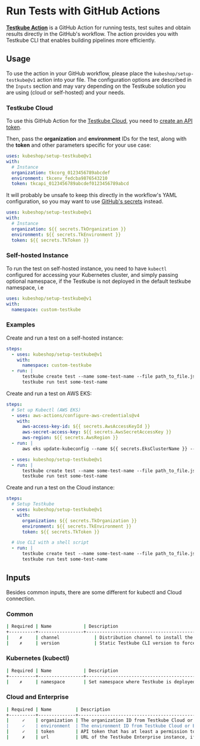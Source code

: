 # Run Tests with GitHub Actions

**[Testkube Action](https://github.com/marketplace/actions/testkube-action)** is a GitHub Action for running tests, test suites and obtain results directly in the GitHub's workflow.
The action provides you with Testkube CLI that enables building pipelines more efficiently. 

## Usage
To use the action in your GitHub workflow, please place the ``kubeshop/setup-testkube@v1`` action into your file. The configuration options are described in the `Inputs` section and may vary depending on the Testkube solution you are using (cloud or self-hosted) and your needs.

### Testkube Cloud
To use this GitHub Action for the [Testkube Cloud](https://cloud.testkube.io/), you need to [create an API token](https://docs.testkube.io/testkube-cloud/articles/organization-management/#api-tokens).

Then, pass the **organization** and **environment** IDs for the test, along with the **token** and other parameters specific for your use case:

```yaml
uses: kubeshop/setup-testkube@v1
with:
  # Instance
  organization: tkcorg_0123456789abcdef
  environment: tkcenv_fedcba9876543210
  token: tkcapi_0123456789abcdef0123456789abcd
  ```

It will probably be unsafe to keep this directly in the workflow's YAML configuration, so you may want to use [GitHub's secrets](https://docs.github.com/en/actions/security-guides/encrypted-secrets) instead.

```yaml
uses: kubeshop/setup-testkube@v1
with:
  # Instance
  organization: ${{ secrets.TkOrganization }}
  environment: ${{ secrets.TkEnvironment }}
  token: ${{ secrets.TkToken }}
  ```

### Self-hosted Instance


To run the test on self-hosted instance, you need to have `kubectl` configured for accessing your Kubernetes cluster, and simply passing optional namespace, if the Testkube is not deployed in the default testkube namespace, i.e

```yaml
uses: kubeshop/setup-testkube@v1
with:
  namespace: custom-testkube
  ```

### Examples

Create and run a test on a self-hosted instance:

```yaml
steps:
  - uses: kubeshop/setup-testkube@v1
    with:
      namespace: custom-testkube
  - run: |
      testkube create test --name some-test-name --file path_to_file.json
      testkube run test some-test-name

  ```
Create and run a test on AWS EKS:

```yaml
steps:
  # Set up Kubectl (AWS EKS)
  - uses: aws-actions/configure-aws-credentials@v4
    with:
      aws-access-key-id: ${{ secrets.AwsAccessKeyId }}
      aws-secret-access-key: ${{ secrets.AwsSecretAccessKey }}
      aws-region: ${{ secrets.AwsRegion }}
  - run: |
      aws eks update-kubeconfig --name ${{ secrets.EksClusterName }} --region ${{ secrets.AwsRegion }}

  - uses: kubeshop/setup-testkube@v1
  - run: |
      testkube create test --name some-test-name --file path_to_file.json
      testkube run test some-test-name
```

Create and run a test on the Cloud instance:
```yaml
steps:
  # Setup Testkube
  - uses: kubeshop/setup-testkube@v1
    with:
      organization: ${{ secrets.TkOrganization }}
      environment: ${{ secrets.TkEnvironment }}
      token: ${{ secrets.TkToken }}

  # Use CLI with a shell script
  - run: |
      testkube create test --name some-test-name --file path_to_file.json
      testkube run test some-test-name
```


## Inputs
Besides common inputs, there are some different for kubectl and Cloud connection.
### Common

```sh
| Required | Name            | Description
+----------+-----------------+-----------------------------------------------------------
|    ✗     | channel             | Distribution channel to install the latest application from - one of stable or beta (default: stable)
|    ✗     | version             | Static Testkube CLI version to force its installation instead of the latest
```

### Kubernetes (kubectl)

```sh
| Required | Name            | Description
+----------+-----------------+-----------------------------------------------------------
|    ✗     | namespace       | Set namespace where Testkube is deployed to (default: testkube)
```

### Cloud and Enterprise

```sh
| Required | Name	      | Description
+----------+--------------+------------------------------------------------------------------------------------------------------------------------------
|     ✓    | organization |	The organization ID from Testkube Cloud or Enterprise - it starts with tkc_org, you may find it i.e. in the dashboard's URL.
|     ✓	   | environment  | The environment ID from Testkube Cloud or Enterprise - it starts with tkc_env, you may find it i.e. in the dashboard's URL.
|     ✓	   | token        |	API token that has at least a permission to run specific test or test suite. Read more about creating API token in Testkube Cloud or Enterprise.
|     ✗    | url          | URL of the Testkube Enterprise instance, if applicable.
```
